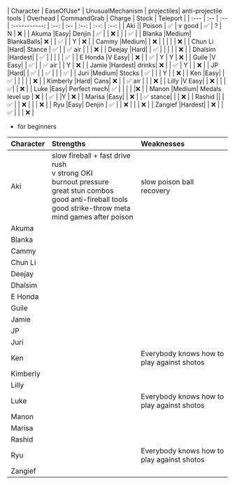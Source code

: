 | Character | EaseOfUse* | UnusualMechanism | projectiles| anti-projectile tools | Overhead | CommandGrab |  Charge | Stock | Teleport | 
| :--- | :-- | :-- | :-----------: | :--: | :-- | :--: | :--: | :--: |
| Aki  || Poison | ✅ | v good  | ✅ | ? | N | ❌ | 
| Akuma |Easy| Denjin | ✅ |  | ❌ | | | ✅ | 
| Blanka  |Medium| BlankaBalls| ❌ |  | ✅ | | Y | ❌ | 
| Cammy |Medium| | ❌ | | | | | ❌ |
| Chun Li |Hard| Stance | ✅ |  | ✅ air | | | ❌ |
| Deejay |Hard| | ✅ | | | | | ❌ |
| Dhalsim |Hardest| | ✅ | | | | | ✅ | 
| E Honda |V Easy| | ❌ |  | ✅ | Y | Y | ❌ |
| Guile |V Easy| | ✅ | |  ✅ air | | Y | ❌ |
| Jamie |Hardest| drinks| ❌ | | ✅ | Y | | ❌ |
| JP |Hard| | ✅ | | ✅ |  | | ✅ |
| Juri |Medium| Stocks | ✅ | | | Y | | ❌ |
| Ken |Easy| | ✅ |  | | | | ❌ |
| Kimberly |Hard| Cans| ❌ |  | ✅ air | | | ❌ |
| Lilly |V Easy| | ❌ |  | | ✅| | ❌ |
| Luke |Easy| Perfect mech| ✅ |  | | | |❌ |
| Manon |Medium| Medals level up | ❌ |  | ✅ | |Y | ❌ |
| Marisa |Easy| | ❌ |  | ✅ stance| | | ❌ |
| Rashid || | ✅ |  | ❌ | | | ❌ |
| Ryu |Easy| Denjin | ✅ |  | ❌ | | | ❌ |
| Zangief |Hardest| | ❌ |  | ✅ |  | | ❌ |

* for beginners

| Character | Strengths | Weaknesses |
| :--- | :-- |  :--- |
| Aki  | slow fireball + fast drive rush <br> v strong OKI <br> burnout pressure <br> great stun combos <br> good anti-fireball tools <br> good strike-throw meta mind games after poison | slow poison ball recovery | |
| Akuma | | |
| Blanka | | | 
| Cammy  | | |
| Chun Li | | |
| Deejay | | |
| Dhalsim | | | 
| E Honda | | |
| Guile | | |
| Jamie | | |
| JP | | |
| Juri | | |
| Ken | |Everybody knows how to play against shotos|
| Kimberly | | |
| Lilly  | |
| Luke  | |Everybody knows how to play against shotos|
| Manon |  ||
| Marisa | | |
| Rashid | | |
| Ryu | |Everybody knows how to play against shotos|
| Zangief |  ||
